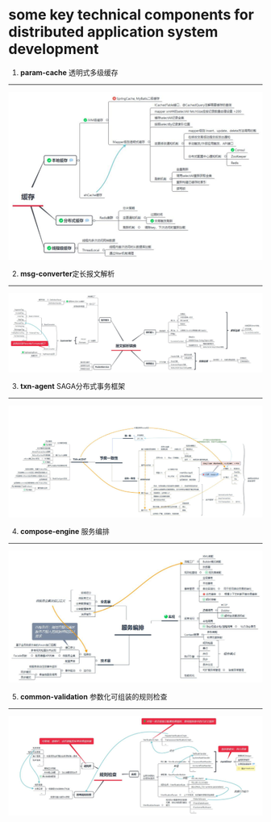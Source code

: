 some key technical components for distributed application system development
===  
  1. **param-cache** 透明式多级缓存
  -----------------
  ![param-cache](https://github.com/fan-long/msdemo-v2/blob/master/img/param-cache.jpg)
  
  2. **msg-converter**定长报文解析
  -----------------
  ![msg-converter](https://github.com/fan-long/msdemo-v2/blob/master/img/msg-converter.jpg)
  
  3. **txn-agent** SAGA分布式事务框架
  -----------------
  ![txn-agent](https://github.com/fan-long/msdemo-v2/blob/master/img/txn-agent.jpg)
  
  4. **compose-engine** 服务编排
  -----------------
  
  ![compose-engine](https://github.com/fan-long/msdemo-v2/blob/master/img/compose-engine.jpg)

  5. **common-validation** 参数化可组装的规则检查
  -----------------
  
  ![common-validation](https://github.com/fan-long/msdemo-v2/blob/master/img/common-verification.jpg)
